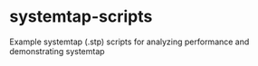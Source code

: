 # systemtap-scripts
Example systemtap (.stp) scripts for analyzing performance and demonstrating systemtap
